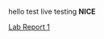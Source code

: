 hello
test 
live testing
**NICE**

[Lab Report 1](https://codebusters949.github.io/cse15l-lab-reports/lab-report-1-week-0.md)